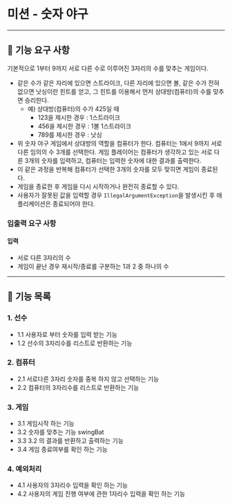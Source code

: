 # 미션 - 숫자 야구

---

## 🚀 기능 요구 사항

기본적으로 1부터 9까지 서로 다른 수로 이루어진 3자리의 수를 맞추는 게임이다.

- 같은 수가 같은 자리에 있으면 스트라이크, 다른 자리에 있으면 볼, 같은 수가 전혀 없으면 낫싱이란 힌트를 얻고, 그 힌트를 이용해서 먼저 상대방(컴퓨터)의 수를 맞추면 승리한다.
    - 예) 상대방(컴퓨터)의 수가 425일 때
        - 123을 제시한 경우 : 1스트라이크
        - 456을 제시한 경우 : 1볼 1스트라이크
        - 789를 제시한 경우 : 낫싱
- 위 숫자 야구 게임에서 상대방의 역할을 컴퓨터가 한다. 컴퓨터는 1에서 9까지 서로 다른 임의의 수 3개를 선택한다. 게임 플레이어는 컴퓨터가 생각하고 있는 서로 다른 3개의 숫자를 입력하고, 컴퓨터는 입력한 숫자에 대한
  결과를 출력한다.
- 이 같은 과정을 반복해 컴퓨터가 선택한 3개의 숫자를 모두 맞히면 게임이 종료된다.
- 게임을 종료한 후 게임을 다시 시작하거나 완전히 종료할 수 있다.
- 사용자가 잘못된 값을 입력할 경우 `IllegalArgumentException`을 발생시킨 후 애플리케이션은 종료되어야 한다.

### 입출력 요구 사항

#### 입력

- 서로 다른 3자리의 수
- 게임이 끝난 경우 재시작/종료를 구분하는 1과 2 중 하나의 수

---
## 🚀 기능 목록
### 1. 선수 
- 1.1 사용자로 부터 숫자를 입력 받는 기능 
- 1.2 선수의 3자리수를 리스트로 반환하는 기능
    
### 2. 컴퓨터 
- 2.1 서로다른 3자리 숫자를 중복 하지 않고 선택하는 기능
- 2.2 컴퓨터의 3자리수를 리스트로 반환하는 기능

### 3. 게임
- 3.1 게임시작 하는 기능
- 3.2 숫자를 맞추는 기능 swingBat
- 3.3 3.2 의 결과를 반환하고 출력하는 기능
- 3.4 게임 종료여부를 확인 하는 기능

### 4. 예외처리
- 4.1 사용자의 3자리수 입력을 확인 하는 기능
- 4.2 사용자의 게임 진행 여부에 관한 1자리수 입력을 확인 하는 기능